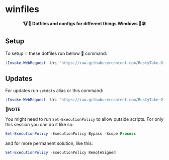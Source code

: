 # winfiles

**<p align="center">🐮📄 Dotfiles and configs for different things Windows 🔢🛠️</p>**

## Setup

To setup 💡 these dotfiles run bellow 🔽 command:

```powershell
(Invoke-WebRequest -Uri 'https://raw.githubusercontent.com/RustyTake-Off/dotfiles/main/setup.ps1').Content | Invoke-Expression
```

## Updates

For updates run `setdots` alias or this command:

```powershell
(Invoke-WebRequest -Uri 'https://raw.githubusercontent.com/RustyTake-Off/dotfiles/main/winfiles/.dots/scripts/set-dotfiles.ps1').Content | Invoke-Expression
```

**🔺NOTE**

You might need to run `Set-ExecutionPolicy` to allow outside scripts. For only this session you can do it like so:

```powershell
Set-ExecutionPolicy -ExecutionPolicy Bypass -Scope Process
```

and for more permanent solution, like this:

```powershell
Set-ExecutionPolicy -ExecutionPolicy RemoteSigned
```
